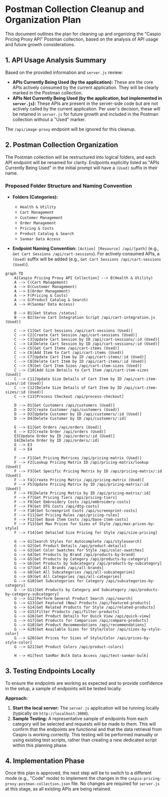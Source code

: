 # Postman Collection Cleanup and Organization Plan

This document outlines the plan for cleaning up and organizing the "Caspio Pricing Proxy API" Postman collection, based on the analysis of API usage and future growth considerations.

## 1. API Usage Analysis Summary

Based on the provided information and `server.js` review:

*   **APIs Currently Being Used (by the application):** These are the core APIs actively consumed by the current application. They will be clearly marked in the Postman collection.
*   **APIs Not Currently Being Used (by the application, but implemented in `server.js`):** These APIs are present in the server-side code but are not actively called by the current application. Per user's decision, these will be retained in `server.js` for future growth and included in the Postman collection without a "Used" marker.

The `/api/image-proxy` endpoint will be ignored for this cleanup.

## 2. Postman Collection Organization

The Postman collection will be restructured into logical folders, and each API endpoint will be renamed for clarity. Endpoints explicitly listed as "APIs Currently Being Used" in the initial prompt will have a `(Used)` suffix in their name.

### Proposed Folder Structure and Naming Convention

*   **Folders (Categories):**
    *   `Health & Utility`
    *   `Cart Management`
    *   `Customer Management`
    *   `Order Management`
    *   `Pricing & Costs`
    *   `Product Catalog & Search`
    *   `Sanmar Data Access`

*   **Endpoint Naming Convention:** `[Action] [Resource] /api/[path]` (e.g., `Get Cart Sessions /api/cart-sessions`). For actively consumed APIs, a `(Used)` suffix will be added (e.g., `Get Cart Sessions /api/cart-sessions (Used)`).

```mermaid
graph TD
    A[Caspio Pricing Proxy API Collection] --> B(Health & Utility)
    A --> C(Cart Management)
    A --> D(Customer Management)
    A --> E(Order Management)
    A --> F(Pricing & Costs)
    A --> G(Product Catalog & Search)
    A --> H(Sanmar Data Access)

    B --> B1[Get Status /status]
    B --> B2[Serve Cart Integration Script /api/cart-integration.js (Used)]

    C --> C1[Get Cart Sessions /api/cart-sessions (Used)]
    C --> C2[Create Cart Session /api/cart-sessions (Used)]
    C --> C3[Update Cart Session by ID /api/cart-sessions/:id (Used)]
    C --> C4[Delete Cart Session by ID /api/cart-sessions/:id (Used)]
    C --> C5[Get Cart Items /api/cart-items (Used)]
    C --> C6[Add Item to Cart /api/cart-items (Used)]
    C --> C7[Update Cart Item by ID /api/cart-items/:id (Used)]
    C --> C8[Delete Cart Item by ID /api/cart-items/:id (Used)]
    C --> C9[Get Cart Item Sizes /api/cart-item-sizes (Used)]
    C --> C10[Add Size Details to Cart Item /api/cart-item-sizes (Used)]
    C --> C11[Update Size Details of Cart Item by ID /api/cart-item-sizes/:id (Used)]
    C --> C12[Delete Size Details of Cart Item by ID /api/cart-item-sizes/:id (Used)]
    C --> C13[Process Checkout /api/process-checkout]

    D --> D1[Get Customers /api/customers (Used)]
    D --> D2[Create Customer /api/customers (Used)]
    D --> D3[Update Customer by ID /api/customers/:id (Used)]
    D --> D4[Delete Customer by ID /api/customers/:id]

    E --> E1[Get Orders /api/orders (Used)]
    E --> E2[Create Order /api/orders (Used)]
    E3[Update Order by ID /api/orders/:id (Used)]
    E4[Delete Order by ID /api/orders/:id]
    E --> E3
    E --> E4

    F --> F1[Get Pricing Matrices /api/pricing-matrix (Used)]
    F --> F2[Lookup Pricing Matrix ID /api/pricing-matrix/lookup (Used)]
    F --> F3[Get Specific Pricing Matrix by ID /api/pricing-matrix/:id (Used)]
    F --> F4[Create Pricing Matrix /api/pricing-matrix (Used)]
    F --> F5[Update Pricing Matrix by ID /api/pricing-matrix/:id (Used)]
    F --> F6[Delete Pricing Matrix by ID /api/pricing-matrix/:id]
    F --> F7[Get Pricing Tiers /api/pricing-tiers]
    F --> F8[Get Embroidery Costs /api/embroidery-costs]
    F --> F9[Get DTG Costs /api/dtg-costs]
    F --> F10[Get Screenprint Costs /api/screenprint-costs]
    F --> F11[Get Pricing Rules /api/pricing-rules]
    F --> F12[Get Base Item Costs /api/base-item-costs]
    F --> F13[Get Max Prices for Sizes of Style /api/max-prices-by-style]
    F --> F14[Get Detailed Size Pricing for Style /api/size-pricing]

    G --> G1[Search Styles for Autocomplete /api/stylesearch]
    G --> G2[Get Product Details /api/product-details]
    G --> G3[Get Color Swatches for Style /api/color-swatches]
    G --> G4[Get Products by Brand /api/products-by-brand]
    G --> G5[Get Products by Category /api/products-by-category]
    G --> G6[Get Products by Subcategory /api/products-by-subcategory]
    G --> G7[Get All Brands /api/all-brands]
    G --> G8[Get All Subcategories /api/all-subcategories]
    G --> G9[Get All Categories /api/all-categories]
    G --> G10[Get Subcategories for Category /api/subcategories-by-category]
    G --> G11[Get Products by Category and Subcategory /api/products-by-category-subcategory]
    G --> G12[Perform General Product Search /api/search]
    G --> G13[Get Featured (New) Products /api/featured-products]
    G --> G14[Get Related Products for Style /api/related-products]
    G --> G15[Filter Products /api/filter-products]
    G --> G16[Get Product Details for Quick View /api/quick-view]
    G --> G17[Get Products for Comparison /api/compare-products]
    G --> G18[Get Product Recommendations /api/recommendations]
    G --> G19[Get Available Sizes for Style/Color /api/sizes-by-style-color]
    G --> G20[Get Prices for Sizes of Style/Color /api/prices-by-style-color]
    G --> G21[Get Product Colors /api/product-colors]

    H --> H1[Test SanMar Bulk Data Access /api/test-sanmar-bulk]
```

## 3. Testing Endpoints Locally

To ensure the endpoints are working as expected and to provide confidence in the setup, a sample of endpoints will be tested locally.

**Approach:**

1.  **Start the local server:** The `server.js` application will be running locally (typically on `http://localhost:3000`).
2.  **Sample Testing:** A representative sample of endpoints from each category will be selected and requests will be made to them. This will confirm that the endpoints are functional and that the data retrieval from Caspio is working correctly. This testing will be performed manually or using existing test scripts, rather than creating a new dedicated script within this planning phase.

## 4. Implementation Phase

Once this plan is approved, the next step will be to switch to a different mode (e.g., "Code" mode) to implement the changes in the `caspio-pricing-proxy-postman-collection.json` file. No changes are required for `server.js` at this stage, as all existing APIs are being retained.